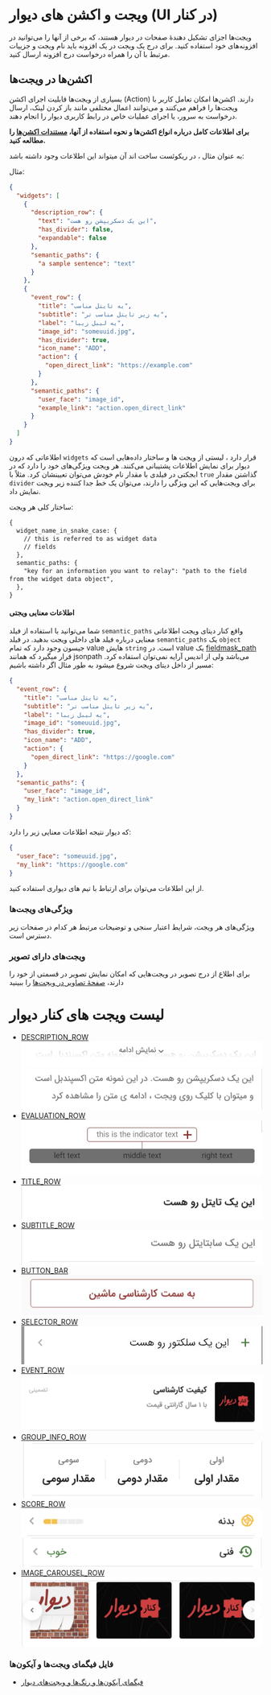 # ویجت و اکشن های دیوار (UI در کنار)

ویجت‌ها اجزای تشکیل دهندهٔ صفحات در دیوار هستند، که برخی از آنها را می‌توانید در افزونه‌های خود استفاده کنید.
برای درج یک ویجت در یک افزونه باید نام ویجت و جزییات مرتبط با آن را همراه درخواست درج افزونه ارسال کنید.

## اکشن‌ها در ویجت‌ها

بسیاری از ویجت‌ها قابلیت اجرای اکشن (Action) دارند. اکشن‌ها امکان تعامل کاربر با ویجت‌ها را فراهم می‌کنند و می‌توانند اعمال مختلفی مانند باز کردن لینک، ارسال درخواست به سرور، یا اجرای عملیات خاص در رابط کاربری دیوار را انجام دهند.

**برای اطلاعات کامل درباره انواع اکشن‌ها و نحوه استفاده از آنها، [مستندات اکشن‌ها](./actions/ReadMe.md) را مطالعه کنید.**

به عنوان مثال ، در ریکوئست ساخت اند آن میتواند این اطلاعات وجود داشته باشد:

مثال:

```JSON
{
  "widgets": [
    {
      "description_row": {
        "text": "این یک دسکریپشن رو هست",
        "has_divider": false,
        "expandable": false
      },
      "semantic_paths": {
        "a sample sentence": "text"
      }
    },
    {
      "event_row": {
        "title": "یه تایتل مناسب",
        "subtitle": "یه زیر تایتل مناسب تر",
        "label": "یه لیبل زیبا",
        "image_id": "someuuid.jpg",
        "has_divider": true,
        "icon_name": "ADD",
        "action": {
          "open_direct_link": "https://example.com"
        }
      },
      "semantic_paths": {
        "user_face": "image_id",
        "example_link": "action.open_direct_link"
      }
    }
  ]
}
```

اطلاعاتی که درون `widgets` قرار دارد ، لیستی از ویجت ها و ساختار داده‌هایی است که دیوار برای نمایش اطلاعات پشتیبانی می‌کنند.
هر ویجت ویژگی‌های خود را دارد که در ابجکتی در فیلدی با مقدار نام خودش می‌توان تعیینشان کرد. مثلاً با `true` گذاشتن مقدار `divider` برای ویجت‌هایی که این ویژگی را دارند، می‌توان یک خط جدا کننده زیر ویجت نمایش داد.

ساختار کلی هر ویجت:

```json5
{
  widget_name_in_snake_case: {
    // this is referred to as widget data
    // fields
  },
  semantic_paths: {
    "key for an information you want to relay": "path to the field from the widget data object",
  },
}
```

#### اطلاعات معنایی ویجتی

شما می‌توانید با استفاده از فیلد `semantic_paths` واقع کنار دیتای ویجت اطلاعاتی معنایی درباره فیلد های داخلی ویجت بدهید.
در فیلد `semantic_paths` یک `object` جیسون وجود دارد که تمام value هایش `string` است.
در value یک [fieldmask_path](https://github.com/protocolbuffers/protobuf/blob/main/src/google/protobuf/field_mask.proto) قرار میگیرد که همانند jsonpath می‌باشد ولی از اندیس آرایه نمی‌توان استفاده کرد.
مسیر از داخل دیتای ویجت شروع میشود به طور مثال اگر داشته باشیم:

```JSON
{
  "event_row": {
    "title": "یه تایتل مناسب",
    "subtitle": "یه زیر تایتل مناسب تر",
    "label": "یه لیبل زیبا",
    "image_id": "someuuid.jpg",
    "has_divider": true,
    "icon_name": "ADD",
    "action": {
      "open_direct_link": "https://google.com"
    }
  },
  "semantic_paths": {
    "user_face": "image_id",
    "my_link": "action.open_direct_link"
  }
}
```

که دیوار نتیجه اطلاعات معنایی زیر را دارد:

```json
{
  "user_face": "someuuid.jpg",
  "my_link": "https://google.com"
}
```

از این اطلاعات می‌توان برای ارتباط با تیم های دیواری استفاده کنید.

### ویژگی‌های ویجت‌ها

ویژگی‌های هر ویجت، شرایط اعتبار سنجی و توضیحات مرتبط هر کدام در صفحات زیر دسترس‌ است.

### ویجت‌های دارای تصویر

برای اطلاع از درج تصویر در ویجت‌هایی که امکان نمایش تصویر در قسمتی از خود را دارند، [صفحهٔ تصاویر در ویجت‌ها](./image.md) را ببینید

# لیست ویجت های کنار دیوار

- [DESCRIPTION_ROW](./description_row.md)
  ![DESCRIPTION_ROW](doc-images/description_row_not_expanded.png)
  ![DESCRIPTION_ROW](doc-images/description_row_expanded.png)
- [EVALUATION_ROW](./evaluation_row.md)
  ![EVALUATION_ROW](doc-images/evaluation_row.png)
- [TITLE_ROW](./title_row.md)
  ![TITLE_ROW](doc-images/title_row.png)
- [SUBTITLE_ROW](./subtitle_row.md)
  ![SUBTITLE_ROW](doc-images/subtitle_row.png)
- [BUTTON_BAR](./button_bar.md)
  ![BUTTON_BAR](doc-images/wide_button_bar.png)
- [SELECTOR_ROW](./selector_row.md)
  ![SELECTOR_ROW](doc-images/selector_row.png)
- [EVENT_ROW](./event_row.md)
  ![EVENT_ROW](doc-images/event_row.png)
- [GROUP_INFO_ROW](./group_info_row.md)
  ![GROUP_INFO_ROW](doc-images/group_info_row.png)
- [SCORE_ROW](./score_row.md)
  ![SCORE_ROW](doc-images/score_row_percentage.png)
  ![SCORE_ROW](doc-images/score_row_descriptive.png)
- [IMAGE_CAROUSEL_ROW](./score_row.md)
  ![SCORE_ROW](doc-images/image_carousel_row.png)

### فایل فیگمای ویجت‌ها و آیکون‌ها

- [فیگمای آیکون‌ها و رنگ‌ها و ویجت‌های دیوار](<https://www.figma.com/file/ZhhSihwKTjiER1VUDX4ovh/%F0%9F%93%92-Kenar-Docs-(WIP)?type=design&node-id=2-4&mode=design&t=RbiQ2ay29ombNJKz-11>)
